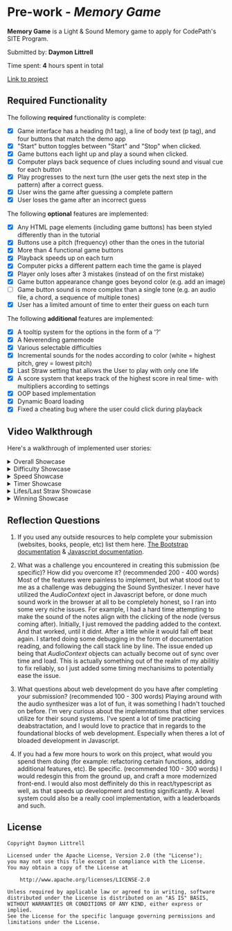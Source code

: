 # Pre-work - _Memory Game_

**Memory Game** is a Light & Sound Memory game to apply for CodePath's SITE Program.

Submitted by: **Daymon Littrell**

Time spent: **4** hours spent in total

[Link to project](https://truth-noiseless-degree.glitch.me/)

## Required Functionality

The following **required** functionality is complete:

- [x] Game interface has a heading (h1 tag), a line of body text (p tag), and four buttons that match the demo app
- [x] "Start" button toggles between "Start" and "Stop" when clicked.
- [x] Game buttons each light up and play a sound when clicked.
- [x] Computer plays back sequence of clues including sound and visual cue for each button
- [x] Play progresses to the next turn (the user gets the next step in the pattern) after a correct guess.
- [x] User wins the game after guessing a complete pattern
- [x] User loses the game after an incorrect guess

The following **optional** features are implemented:

- [x] Any HTML page elements (including game buttons) has been styled differently than in the tutorial
- [x] Buttons use a pitch (frequency) other than the ones in the tutorial
- [x] More than 4 functional game buttons
- [x] Playback speeds up on each turn
- [x] Computer picks a different pattern each time the game is played
- [x] Player only loses after 3 mistakes (instead of on the first mistake)
- [x] Game button appearance change goes beyond color (e.g. add an image)
- [ ] Game button sound is more complex than a single tone (e.g. an audio file, a chord, a sequence of multiple tones)
- [x] User has a limited amount of time to enter their guess on each turn

The following **additional** features are implemented:

- [x] A tooltip system for the options in the form of a '?'
- [x] A Neverending gamemode
- [x] Various selectable difficulties
- [x] Incremental sounds for the nodes according to color (white = highest pitch, grey = lowest pitch)
- [x] Last Straw setting that allows the User to play with only one life
- [x] A score system that keeps track of the highest score in real time- with multipliers according to settings
- [x] OOP based implementation
- [x] Dynamic Board loading
- [x] Fixed a cheating bug where the user could click during playback

## Video Walkthrough

Here's a walkthrough of implemented user stories:

<details>
  <summary>Overall Showcase</summary>
   <img src="http://g.recordit.co/7erE1C0AaL.gif" style="width:200px;">
</details>
<details>
  <summary>Difficulty Showcase</summary>
   <img src="http://g.recordit.co/8h5y0SL9Xd.gif" style="width:200px;">
</details>
<details>
  <summary>Speed Showcase</summary>
   <img src="http://g.recordit.co/sW1AVaDzfk.gif" style="width:200px;">
</details>
<details>
  <summary>Timer Showcase</summary>
   <img src="http://g.recordit.co/ERoWxCz0kl.gif" style="width:200px;">
</details>
<details>
  <summary>Lifes/Last Straw Showcase</summary>
   <img src="http://g.recordit.co/RjlVW63nTQ.gif" style="width:200px;">
</details>
<details>
  <summary>Winning Showcase</summary>
   <img src="http://g.recordit.co/3XBf4bFBtd.gif" style="width:200px;">
</details>


## Reflection Questions

1. If you used any outside resources to help complete your submission (websites, books, people, etc) list them here.
   [The Bootstrap documentation](https://getbootstrap.com/docs/4.3/) & [Javascript documentation](https://developer.mozilla.org/en-US/docs/Web/JavaScript/Reference).

2. What was a challenge you encountered in creating this submission (be specific)? How did you overcome it? (recommended 200 - 400 words)
   Most of the features were painless to implement, but what stood out to me as a challenge was
   debugging the Sound Synthesizer. I never have utilized the _AudioContext_ oject in Javascript
   before, or done much sound work in the browser at all to be completely honest, so I ran into
   some very niche issues. For example, I had a hard time attempting to make the sound of the notes
   align with the clicking of the node (versus coming after). Initially, I just removed the padding
   added to the context. And that worked, until it didnt. After a little while it would fall off
   beat again. I started doing some debugging in the form of documentation reading, and following
   the call stack line by line. The issue ended up being that _AudioContext_ objects can actually
   become out of sync over time and load. This is actually something out of the realm of my abilitiy
   to fix reliably, so I just added some timing mechanisims to potentially ease the issue.

3. What questions about web development do you have after completing your submission? (recommended 100 - 300 words)
   Playing around with the audio synthesizer was a lot of fun, it was something I hadn't touched
   on before. I'm very curious about the implemntations that other services utilize for their sound
   systems. I've spent a lot of time practicing deabstractation, and I would love to practice that in regards
   to the foundational blocks of web development. Especially when theres a lot of bloaded development in Javascript.

4. If you had a few more hours to work on this project, what would you spend them doing (for example: refactoring certain functions, adding additional features, etc). Be specific. (recommended 100 - 300 words)
   I would redesgin this from the ground up, and craft a more modernized front-end. I would also most deffinitely
   do this in react/typescript as well, as that speeds up development and testing significantly. A level system
   could also be a really cool implementation, with a leaderboards and such.

## License

    Copyright Daymon Littrell

    Licensed under the Apache License, Version 2.0 (the "License");
    you may not use this file except in compliance with the License.
    You may obtain a copy of the License at

        http://www.apache.org/licenses/LICENSE-2.0

    Unless required by applicable law or agreed to in writing, software
    distributed under the License is distributed on an "AS IS" BASIS,
    WITHOUT WARRANTIES OR CONDITIONS OF ANY KIND, either express or implied.
    See the License for the specific language governing permissions and
    limitations under the License.
